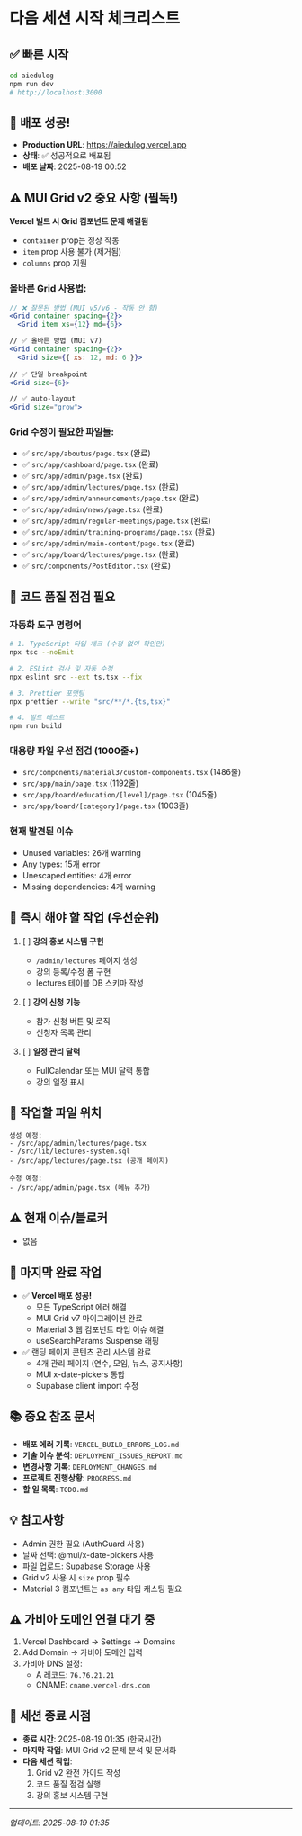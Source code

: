 # 다음 세션 시작 체크리스트

## ✅ 빠른 시작
```bash
cd aiedulog
npm run dev
# http://localhost:3000
```

## 🚀 배포 성공!
- **Production URL**: https://aiedulog.vercel.app
- **상태**: ✅ 성공적으로 배포됨
- **배포 날짜**: 2025-08-19 00:52

## ⚠️ MUI Grid v2 중요 사항 (필독!)
**Vercel 빌드 시 Grid 컴포넌트 문제 해결됨**
- `container` prop는 정상 작동
- `item` prop 사용 불가 (제거됨)
- `columns` prop 지원

### 올바른 Grid 사용법:
```jsx
// ❌ 잘못된 방법 (MUI v5/v6 - 작동 안 함)
<Grid container spacing={2}>
  <Grid item xs={12} md={6}>

// ✅ 올바른 방법 (MUI v7)
<Grid container spacing={2}>
  <Grid size={{ xs: 12, md: 6 }}>
  
// ✅ 단일 breakpoint
<Grid size={6}>

// ✅ auto-layout
<Grid size="grow">
```

### Grid 수정이 필요한 파일들:
- ✅ `src/app/aboutus/page.tsx` (완료)
- ✅ `src/app/dashboard/page.tsx` (완료)
- ✅ `src/app/admin/page.tsx` (완료)
- ✅ `src/app/admin/lectures/page.tsx` (완료)
- ✅ `src/app/admin/announcements/page.tsx` (완료)
- ✅ `src/app/admin/news/page.tsx` (완료)
- ✅ `src/app/admin/regular-meetings/page.tsx` (완료)
- ✅ `src/app/admin/training-programs/page.tsx` (완료)
- ✅ `src/app/admin/main-content/page.tsx` (완료)
- ✅ `src/app/board/lectures/page.tsx` (완료)
- ✅ `src/components/PostEditor.tsx` (완료)

## 🔧 코드 품질 점검 필요
### 자동화 도구 명령어
```bash
# 1. TypeScript 타입 체크 (수정 없이 확인만)
npx tsc --noEmit

# 2. ESLint 검사 및 자동 수정
npx eslint src --ext ts,tsx --fix

# 3. Prettier 포맷팅
npx prettier --write "src/**/*.{ts,tsx}"

# 4. 빌드 테스트
npm run build
```

### 대용량 파일 우선 점검 (1000줄+)
- `src/components/material3/custom-components.tsx` (1486줄)
- `src/app/main/page.tsx` (1192줄)
- `src/app/board/education/[level]/page.tsx` (1045줄)
- `src/app/board/[category]/page.tsx` (1003줄)

### 현재 발견된 이슈
- Unused variables: 26개 warning
- Any types: 15개 error
- Unescaped entities: 4개 error
- Missing dependencies: 4개 warning

## 🎯 즉시 해야 할 작업 (우선순위)
1. [ ] **강의 홍보 시스템 구현**
   - `/admin/lectures` 페이지 생성
   - 강의 등록/수정 폼 구현
   - lectures 테이블 DB 스키마 작성

2. [ ] **강의 신청 기능**
   - 참가 신청 버튼 및 로직
   - 신청자 목록 관리

3. [ ] **일정 관리 달력**
   - FullCalendar 또는 MUI 달력 통합
   - 강의 일정 표시

## 📂 작업할 파일 위치
```
생성 예정:
- /src/app/admin/lectures/page.tsx
- /src/lib/lectures-system.sql
- /src/app/lectures/page.tsx (공개 페이지)

수정 예정:
- /src/app/admin/page.tsx (메뉴 추가)
```

## ⚠️ 현재 이슈/블로커
- 없음

## 📍 마지막 완료 작업
- ✅ **Vercel 배포 성공!**
  - 모든 TypeScript 에러 해결
  - MUI Grid v7 마이그레이션 완료
  - Material 3 웹 컴포넌트 타입 이슈 해결
  - useSearchParams Suspense 래핑
- ✅ 랜딩 페이지 콘텐츠 관리 시스템 완료
  - 4개 관리 페이지 (연수, 모임, 뉴스, 공지사항)
  - MUI x-date-pickers 통합
  - Supabase client import 수정

## 📚 중요 참조 문서
- **배포 에러 기록**: `VERCEL_BUILD_ERRORS_LOG.md`
- **기술 이슈 분석**: `DEPLOYMENT_ISSUES_REPORT.md`
- **변경사항 기록**: `DEPLOYMENT_CHANGES.md`
- **프로젝트 진행상황**: `PROGRESS.md`
- **할 일 목록**: `TODO.md`

## 💡 참고사항
- Admin 권한 필요 (AuthGuard 사용)
- 날짜 선택: @mui/x-date-pickers 사용
- 파일 업로드: Supabase Storage 사용
- Grid v2 사용 시 `size` prop 필수
- Material 3 컴포넌트는 `as any` 타입 캐스팅 필요

## ⚠️ 가비아 도메인 연결 대기 중
1. Vercel Dashboard → Settings → Domains
2. Add Domain → 가비아 도메인 입력
3. 가비아 DNS 설정:
   - A 레코드: `76.76.21.21`
   - CNAME: `cname.vercel-dns.com`

## 📝 세션 종료 시점
- **종료 시간**: 2025-08-19 01:35 (한국시간)
- **마지막 작업**: MUI Grid v2 문제 분석 및 문서화
- **다음 세션 작업**: 
  1. Grid v2 완전 가이드 작성
  2. 코드 품질 점검 실행
  3. 강의 홍보 시스템 구현

---
*업데이트: 2025-08-19 01:35*
